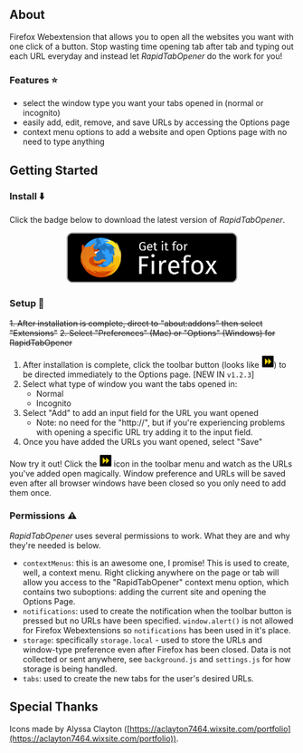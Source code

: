 ## About

Firefox Webextension that allows you to open all the websites you want with one click of a button. Stop wasting time opening tab after tab and typing out each URL everyday and instead let *RapidTabOpener* do the work for you!

### Features :star:

- select the window type you want your tabs opened in (normal or incognito)
- easily add, edit, remove, and save URLs by accessing the Options page
- context menu options to add a website and open Options page with no need to type anything

## Getting Started

### Install :arrow_down:

Click the badge below to download the latest version of *RapidTabOpener*.

<p align="center">
  <a href="https://addons.mozilla.org/en-US/firefox/addon/rapidtabopener/">
    <img src="https://raw.githubusercontent.com/cedricium/RapidTabOpener/settings-page/res/ff_badge.png" width="60%"/>
  </a>
</p>

### Setup  :nut_and_bolt:

~~1. After installation is complete, direct to "about:addons" then select "Extensions"~~
~~2. Select "Preferences" (Mac) or "Options" (Windows) for RapidTabOpener~~
1. After installation is complete, click the toolbar button (looks like <img src="https://raw.githubusercontent.com/cedricium/RapidTabOpener/master/icons/icon_action.png" width="22" height="22" alt="tabs icon" />) to be directed immediately to the Options page. [NEW IN `v1.2.3`]
2. Select what type of window you want the tabs opened in:
    - Normal
    - Incognito
3. Select "Add" to add an input field for the URL you want opened
    - Note: no need for the "http://", but if you're experiencing problems with opening a specific URL try adding it to the input field.
4. Once you have added the URLs you want opened, select "Save"

Now try it out! Click the <img src="https://raw.githubusercontent.com/cedricium/RapidTabOpener/master/icons/icon_action.png" width="22" height="22" alt="tabs icon" /> icon in the toolbar menu and watch as the URLs you've added open magically. Window preference and URLs will be saved even after all browser windows have been closed so you only need to add them once.

### Permissions :warning:

*RapidTabOpener* uses several permissions to work. What they are and why they're needed is below.

- `contextMenus`: this is an awesome one, I promise! This is used to create, well, a context menu. Right clicking anywhere on the page or tab will allow you access to the "RapidTabOpener" context menu option, which contains two suboptions: adding the current site and opening the Options Page.
- `notifications`: used to create the notification when the toolbar button is pressed but no URLs have been specified. `window.alert()` is not allowed for Firefox Webextensions so `notifications` has been used in it's place.
- `storage`: specifically `storage.local` - used to store the URLs and window-type preference even after Firefox has been closed. Data is not collected or sent anywhere, see `background.js` and `settings.js` for how storage is being handled.
- `tabs`: used to create the new tabs for the user's desired URLs.

## Special Thanks
Icons made by Alyssa Clayton ([https://aclayton7464.wixsite.com/portfolio](https://aclayton7464.wixsite.com/portfolio)).